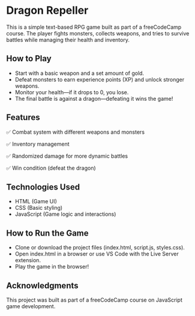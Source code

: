 # Dragon Repeller

This is a simple text-based RPG game built as part of a freeCodeCamp course. The player fights monsters, collects weapons, and tries to survive battles while managing their health and inventory.

## How to Play
- Start with a basic weapon and a set amount of gold.
- Defeat monsters to earn experience points (XP) and unlock stronger weapons.
- Monitor your health—if it drops to 0, you lose.
- The final battle is against a dragon—defeating it wins the game!


## Features
✅ Combat system with different weapons and monsters

✅ Inventory management

✅ Randomized damage for more dynamic battles

✅ Win condition (defeat the dragon)

## Technologies Used
- HTML (Game UI)
- CSS (Basic styling)
- JavaScript (Game logic and interactions)
  
## How to Run the Game
- Clone or download the project files (index.html, script.js, styles.css).
- Open index.html in a browser or use VS Code with the Live Server extension.
- Play the game in the browser!

## Acknowledgments
This project was built as part of a freeCodeCamp course on JavaScript game development.

